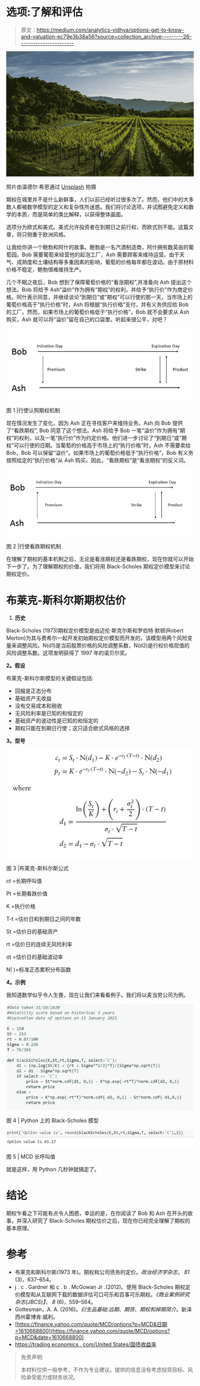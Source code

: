 # 选项:了解和评估

> 原文：<https://medium.com/analytics-vidhya/options-get-to-know-and-valuation-ec79e3b38a56?source=collection_archive---------26----------------------->

![](img/cc8424cf4ca6b647305c544f8ca8b1f0.png)

照片由温德尔·希恩通过 [Unsplash](https://unsplash.com/photos/dWC-Nijufzo) 拍摄

期权在城里并不是什么新鲜事，人们以前已经听过很多次了。然而，他们中的大多数人都被数学模型的定义和复杂性所迷惑。我们将讨论选项，并试图避免定义和数学的本质，而是简单的类比解释，以获得整体画面。

选项分为欧式和美式。美式允许投资者在到期日之前行权，而欧式则不能。这篇文章，将只侧重于欧洲风格。

让我给你讲一个鲍勃和阿什的故事。鲍勃是一名汽酒制造商，阿什拥有数英亩的葡萄园。Bob 需要葡萄来经营他的起泡工厂，Ash 需要顾客来维持运营。由于天气、成熟度和土壤结构等多重因素的影响，葡萄的价格每年都在波动。由于原材料价格不稳定，鲍勃很难维持生产。

几个不眠之夜后，Bob 想到了保障葡萄价格的“看涨期权”,并准备向 Ash 提出这个想法。Bob 将给予 Ash“溢价”作为拥有“期权”的权利，并给予“执行价”作为商定价格。阿什表示同意，并继续谈论“到期日”或“期权”可以行使的那一天。当市场上的葡萄价格高于“执行价格”时，Ash 将根据“执行价格”支付，并有义务供应给 Bob 的工厂。然而，如果市场上的葡萄价格低于“执行价格”，Bob 就不会要求从 Ash 购买，Ash 就可以将“溢价”留在自己的口袋里。听起来很公平，对吧？

![](img/a83299bc5cd223cf30d44bd9e2347289.png)

图 1 |行使认购期权机制

现在情况发生了变化，因为 Ash 正在寻找客户来维持业务。Ash 向 Bob 提供了“看跌期权”, Bob 同意了这个想法。Ash 将给予 Bob 一笔“溢价”作为拥有“期权”的权利，以及一笔“执行价”作为约定价格。他们进一步讨论了“到期日”或“期权”可以行使的日期。当葡萄的价格高于市场上的“执行价格”时，Ash 不需要卖给 Bob，Bob 可以保留“溢价”。如果市场上的葡萄价格低于“执行价格”，Bob 有义务按照给定的“执行价格”从 Ash 购买。因此，“看跌期权”是“看涨期权”的反义词。

![](img/1fcb2b592ffaa842faae9561d59842f9.png)

图 2 |行使看跌期权机制

在理解了期权的基本机制之后，无论是看涨期权还是看跌期权，现在你就可以开始下一步了。为了理解期权的价值，我们将用 Black-Scholes 期权定价模型来讨论期权定价。

# 布莱克-斯科尔斯期权估价

1.  **历史**

Black-Scholes (1973)期权定价模型是由迈伦·斯克尔斯和罗伯特·默顿(Robert Merton)为其与费希尔一起开发初始期权定价模型而开发的，该模型用两个风险变量来调整风险。N(d1)是当前股票价格的风险调整系数，N(d2)是行权价格现值的风险调整系数。这项发明获得了 1997 年的诺贝尔奖。

**2。假设**

布莱克-斯科尔斯模型的关键假设包括:

*   回报是正态分布
*   基础资产无收益
*   没有交易成本和税收
*   无风险利率是已知的和恒定的
*   基础资产的波动性是已知的和恒定的
*   期权只能在到期日行使；这只适合欧式风格的选择

**3。型号**

![](img/e76dd9eba272049f0573841cbbd1f0b8.png)

图 3 |布莱克-斯科尔斯公式

ct =长期呼叫值

Pt =长期看跌价值

K =执行价格

T-t =估价日和到期日之间的年数

St =估价日的基础资产

rt =估价日的连续无风险利率

σt =估价日的基础波动率

N( )=标准正态累积分布函数

**4。示例**

我知道数学似乎令人生畏，现在让我们来看看例子。我们将以麦当劳公司为例。

![](img/faf852a34a7a760ffe94d3eceb3a120f.png)

图 4 | Python 上的 Black-Scholes 模型

![](img/5d04f626f34216b9aab237c0752e4930.png)

图 5 | MCD 长呼叫值

就是这样，用 Python 几秒钟就搞定了。

# 结论

期权乍看之下可能有点令人困惑，幸运的是，在你阅读了 Bob 和 Ash 在开头的故事，并深入研究了 Black-Scholes 期权估价之后，现在你已经完全理解了期权的基本原理。

# 参考

*   布莱克和斯科尔斯(1973 年)。期权和公司债务的定价。*政治经济学杂志*， *81* (3)，637–654。
*   j . c . Gardner 和 c . b . McGowan Jr .(2012)。使用 Black-Scholes 期权定价模型和从互联网下载的数据评估可口可乐和百事可乐期权。*《商业案例研究杂志(JBCS)】*， *8* (6)，559–564。
*   Gottesman，A. A. (2016)。*衍生品基础:远期、期货、期权和掉期简介*。新泽西州霍博肯:威利。
*   [https://finance.yahoo.com/quote/MCD/options?p=MCD&日期=1610668800](https://finance.yahoo.com/quote/MCD/options?p=MCD&date=1610668800)
*   [https://trading economics . com/United States/国债收益率](https://tradingeconomics.com/united-states/government-bond-yield)

> 免责声明:
> 
> 本材料仅供一般参考，不作为专业建议。提供的信息没有考虑投资目标、风险承受能力或财务状况。